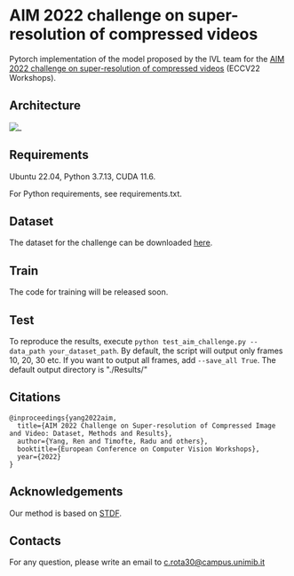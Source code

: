 # AIM 2022 challenge on super-resolution of compressed videos

Pytorch implementation of the model proposed by the IVL team for the [AIM 2022 challenge on super-resolution of compressed videos](https://codalab.lisn.upsaclay.fr/competitions/5077) (ECCV22 Workshops). 


## Architecture
![_](https://github.com/claudiom4sir/SuperResolutionOfCompressedVideos/blob/main/NetworkDiagram.jpg)

## Requirements
Ubuntu 22.04, Python 3.7.13, CUDA 11.6.

For Python requirements, see requirements.txt.

## Dataset
The dataset for the challenge can be downloaded [here](https://github.com/RenYang-home/LDV_dataset).

## Train
The code for training will be released soon.

## Test
To reproduce the results, execute 
```python test_aim_challenge.py --data_path your_dataset_path```. By default, the script will output only frames 10, 20, 30 etc. If you want to output all frames, add ```--save_all True```.
The default output directory is "./Results/"

## Citations
```
@inproceedings{yang2022aim,
  title={AIM 2022 Challenge on Super-resolution of Compressed Image and Video: Dataset, Methods and Results},
  author={Yang, Ren and Timofte, Radu and others},
  booktitle={European Conference on Computer Vision Workshops},
  year={2022}
}
```
## Acknowledgements
Our method is based on [STDF](https://github.com/ryanxingql/stdf-pytorch).


## Contacts
For any question, please write an email to c.rota30@campus.unimib.it
